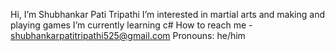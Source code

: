  Hi, I’m Shubhankar Pati Tripathi
 I’m interested in martial arts and making and playing games
 I’m currently learning c#
 How to reach me - shubhankarpatitripathi525@gmail.com
 Pronouns: he/him
 

<!---
Shubhankar525/Shubhankar525 is a ✨ special ✨ repository because its `README.md` (this file) appears on your GitHub profile.
You can click the Preview link to take a look at your changes.
--->
